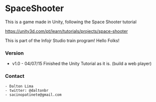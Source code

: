 # SpaceShooter
This is a game made in Unity, following the Space Shooter tutorial

https://unity3d.com/pt/learn/tutorials/projects/space-shooter

This is part of the Infojr Studio train program! Hello Folks!

### Version
- v1.0 - 04/07/15
	Finished the Unity Tutorial as it is. (build a web player)
	
### Contact
	- Dalton Lima 
	- twitter: @daltonbr
	- sacinopatinete@gmail.com
